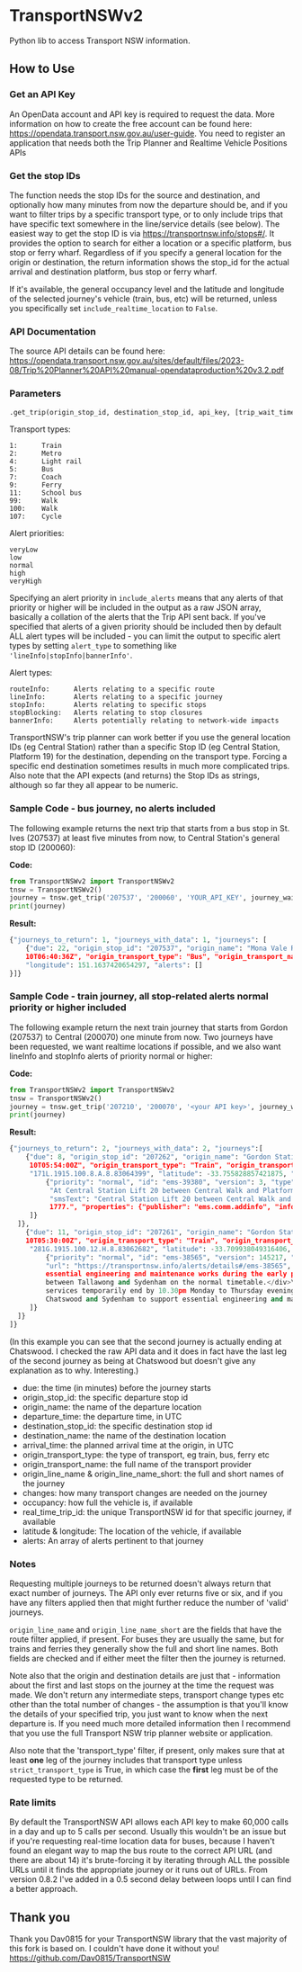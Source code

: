 # TransportNSWv2
Python lib to access Transport NSW information.

## How to Use

### Get an API Key
An OpenData account and API key is required to request the data. More information on how to create the free account can be found here:
https://opendata.transport.nsw.gov.au/user-guide.  You need to register an application that needs both the Trip Planner and Realtime Vehicle Positions APIs

### Get the stop IDs
The function needs the stop IDs for the source and destination, and optionally how many minutes from now the departure should be, and if you want to filter trips by a specific transport type, or to only include trips that have specific text somewhere in the line/service details (see below).  The easiest way to get the stop ID is via https://transportnsw.info/stops#/. It provides the option to search for either a location or a specific platform, bus stop or ferry wharf.  Regardless of if you specify a general location for the origin or destination, the return information shows the stop_id for the actual arrival and destination platform, bus stop or ferry wharf.

If it's available, the general occupancy level and the latitude and longitude of the selected journey's vehicle (train, bus, etc) will be returned, unless you specifically set ```include_realtime_location``` to ```False```.

### API Documentation
The source API details can be found here: https://opendata.transport.nsw.gov.au/sites/default/files/2023-08/Trip%20Planner%20API%20manual-opendataproduction%20v3.2.pdf

### Parameters
```python
.get_trip(origin_stop_id, destination_stop_id, api_key, [trip_wait_time = 0], [transport_type = 0], [strict_transport_type = True|False], [raw_output = True|False], [journeys_to_return = 1], [route_filter = ''], [include_realtime_location = True], [include_alerts = 'none'], [alert_type = 'all'] )
```

Transport types:
```
1:      Train
2:      Metro
4:      Light rail
5:      Bus
7:      Coach
9:      Ferry
11:     School bus
99:     Walk
100:    Walk
107:    Cycle
```

Alert priorities:
```
veryLow
low
normal
high
veryHigh
```
Specifying an alert priority in ```include_alerts``` means that any alerts of that priority or higher will be included in the output as a raw JSON array, basically a collation of the alerts that the Trip API sent back.  If you've specified that alerts of a given priority should be included then by default ALL alert types will be included - you can limit the output to specific alert types by setting ```alert_type``` to something like ```'lineInfo|stopInfo|bannerInfo'```.

Alert types:
```
routeInfo:      Alerts relating to a specific route
lineInfo:       Alerts relating to a specific journey
stopInfo:       Alerts relating to specific stops
stopBlocking:   Alerts relating to stop closures
bannerInfo:     Alerts potentially relating to network-wide impacts
```

TransportNSW's trip planner can work better if you use the general location IDs (eg Central Station) rather than a specific Stop ID (eg Central Station, Platform 19) for the destination, depending on the transport type.  Forcing a specific end destination sometimes results in much more complicated trips.  Also note that the API expects (and returns) the Stop IDs as strings, although so far they all appear to be numeric.

### Sample Code - bus journey, no alerts included

The following example returns the next trip that starts from a bus stop in St. Ives (207537) at least five minutes from now, to Central Station's general stop ID (200060):

**Code:**
```python
from TransportNSWv2 import TransportNSWv2
tnsw = TransportNSWv2()
journey = tnsw.get_trip('207537', '200060', 'YOUR_API_KEY', journey_wait_time = 5, transport_type = 5)
print(journey)
```
**Result:**
```python
{"journeys_to_return": 1, "journeys_with_data": 1, "journeys": [
    {"due": 22, "origin_stop_id": "207537", "origin_name": "Mona Vale Rd at Shinfield Ave, St Ives", "departure_time": "2024-09-10T06:34:24Z", "destination_stop_id": "207235", "destination_name": "Gordon Station, Stand C, Gordon", "arrival_time": "2024-09- 
    10T06:40:36Z", "origin_transport_type": "Bus", "origin_transport_name": "Sydney Buses Network", "origin_line_name": "195", "origin_line_name_short": "195", "changes": 0, "occupancy": "FEW_SEATS", "real_time_trip_id": "2197645", "latitude": -33.728271484375, 
    "longitude": 151.1637420654297, "alerts": []
}]}
```

### Sample Code - train journey, all stop-related alerts normal priority or higher included

The following example return the next train journey that starts from Gordon (207537) to Central (200070) one minute from now.  Two journeys have been requested, we want realtime locations if possible, and we also want lineInfo and stopInfo alerts of priority normal or higher:

**Code:**
```python
from TransportNSWv2 import TransportNSWv2
tnsw = TransportNSWv2()
journey = tnsw.get_trip('207210', '200070', '<your API key>', journey_wait_time = 1,transport_type = 1, journeys_to_return = 2, raw_output = False, include_realtime_location = True, include_alerts = 'normal', alert_type = 'lineInfo|stopInfo')
print(journey)
```
**Result:**
```python
{"journeys_to_return": 2, "journeys_with_data": 2, "journeys":[
    {"due": 8, "origin_stop_id": "207262", "origin_name": "Gordon Station, Platform 2, Gordon", "departure_time": "2024-09-10T05:18:00Z", "destination_stop_id": "2000338", "destination_name": "Central Station, Platform 18, Sydney", "arrival_time": "2024-09- 
     10T05:54:00Z", "origin_transport_type": "Train", "origin_transport_name": "Sydney Trains Network", "origin_line_name": "T1 North Shore & Western Line", "origin_line_name_short": "T1", "changes": 0, "occupancy": "unknown", "real_time_trip_id": 
     "171L.1915.100.8.A.8.83064399", "latitude": -33.755828857421875, "longitude": 151.1542205810547, "alerts": [
         {"priority": "normal", "id": "ems-39380", "version": 3, "type": "stopInfo", "infoLinks": [{"urlText": "Central Station Lift 20 between Central Walk and Platform 20/21 is not available", "url": "https://transportnsw.info/alerts/details#/ems-39380", "content": 
          "At Central Station Lift 20 between Central Walk and Platform 20/21 is temporarily out of service.\n\nIf you need help, ask staff or phone 02 9379 1777.", "subtitle": "Central Station Lift 20 between Central Walk and Platform 20/21 is not available", 
          "smsText": "Central Station Lift 20 between Central Walk and Platform 20/21 is not available", "speechText": "At Central Station Lift 20 between Central Walk and Platform 20/21 is temporarily out of service.\n\nIf you need help, ask staff or phone 02 9379 
          1777.", "properties": {"publisher": "ems.comm.addinfo", "infoType": "stopInfo", "appliesTo": "departingArriving", "stopIDglobalID": "200060:2000340,2000341"}}
     ]}
  ]},
    {"due": 11, "origin_stop_id": "207261", "origin_name": "Gordon Station, Platform 1, Gordon", "departure_time": "2024-09-10T05:21:00Z", "destination_stop_id": "2067141", "destination_name": "Chatswood Station, Platform 1, Chatswood", "arrival_time": "2024-09- 
    10T05:30:00Z", "origin_transport_type": "Train", "origin_transport_name": "Sydney Trains Network", "origin_line_name": "T1 North Shore & Western Line", "origin_line_name_short": "T1", "changes": 0, "occupancy": "unknown", "real_time_trip_id": 
     "281G.1915.100.12.H.8.83062682", "latitude": -33.709938049316406, "longitude": 151.10427856445312, "alerts": [
         {"priority": "normal", "id": "ems-38565", "version": 145217, "type": "lineInfo", "infoLinks": [{"urlText": "Metro services temporarily end by 10.30pmMonday to Thursday evenings between Chatswood and Sydenham, please check service times and plan your trip", 
         "url": "https://transportnsw.info/alerts/details#/ems-38565", "content": "<div>\n<div>For the first four weeks after opening, there are reduced operating hours from Monday to Thursday evenings in the City section between Chatswood and Sydenham to support 
         essential engineering and maintenance works during the early phases of operations.</div>\n<div>&nbsp;</div>\n<div>This is temporary and only affects services between Chatswood and Sydenham.&nbsp;Following the first four weeks, metro services will operate 
         between Tallawong and Sydenham on the normal timetable.</div>\n</div>", "subtitle": "Metro services temporarily end by 10.30pm Monday to Thursday evenings between Chatswood and Sydenham, please check service times and plan your trip", "smsText": "Metro 
         services temporarily end by 10.30pm Monday to Thursday evenings between Chatswood and Sydenham, please check service times and plan your trip", "speechText": "There are reduced operating hours from Monday to Thursday evenings in the City section between 
         Chatswood and Sydenham to support essential engineering and maintenance works during the early phases of operations.", "properties": {"publisher": "ems.comm.addinfo", "infoType": "lineInfo"}}
     ]}
  ]}
]}
```
(In this example you can see that the second journey is actually ending at Chatswood.  I checked the raw API data and it does in fact have the last leg of the second journey as being at Chatswood but doesn't give any explanation as to why.  Interesting.)

* due: the time (in minutes) before the journey starts
* origin_stop_id: the specific departure stop id
* origin_name: the name of the departure location
* departure_time: the departure time, in UTC
* destination_stop_id: the specific destination stop id
* destination_name: the name of the destination location
* arrival_time: the planned arrival time at the origin, in UTC
* origin_transport_type: the type of transport, eg train, bus, ferry etc
* origin_transport_name: the full name of the transport provider
* origin_line_name & origin_line_name_short: the full and short names of the journey
* changes: how many transport changes are needed on the journey
* occupancy: how full the vehicle is, if available
* real_time_trip_id: the unique TransportNSW id for that specific journey, if available
* latitude & longitude: The location of the vehicle, if available
* alerts: An array of alerts pertinent to that journey


### Notes ###
Requesting multiple journeys to be returned doesn't always return that exact number of journeys.  The API only ever returns five or six, and if you have any filters applied then that might further reduce the number of 'valid' journeys.

```origin_line_name``` and ```origin_line_name_short``` are the fields that have the route filter applied, if present.  For buses they are usually the same, but for trains and ferries they generally show the full and short line names.  Both fields are checked and if either meet the filter then the journey is returned.

Note also that the origin and destination details are just that - information about the first and last stops on the journey at the time the request was made.  We don't return any intermediate steps, transport change types etc other than the total number of changes - the assumption is that you'll know the details of your specified trip, you just want to know when the next departure is.  If you need much more detailed information then I recommend that you use the full Transport NSW trip planner website or application.

Also note that the 'transport_type' filter, if present, only makes sure that at least **one** leg of the journey includes that transport type unless ```strict_transport_type``` is True, in which case the **first** leg must be of the requested type to be returned.

### Rate limits ###
By default the TransportNSW API allows each API key to make 60,000 calls in a day and up to 5 calls per second.  Usually this wouldn't be an issue but if you're requesting real-time location data for buses, because I haven't found an elegant way to map the bus route to the correct API URL (and there are about 14) it's brute-forcing it by iterating through ALL the possible URLs until it finds the appropriate journey or it runs out of URLs.  From version 0.8.2 I've added in a 0.5 second delay between loops until I can find a better approach.

## Thank you
Thank you Dav0815 for your TransportNSW library that the vast majority of this fork is based on.  I couldn't have done it without you!
https://github.com/Dav0815/TransportNSW
